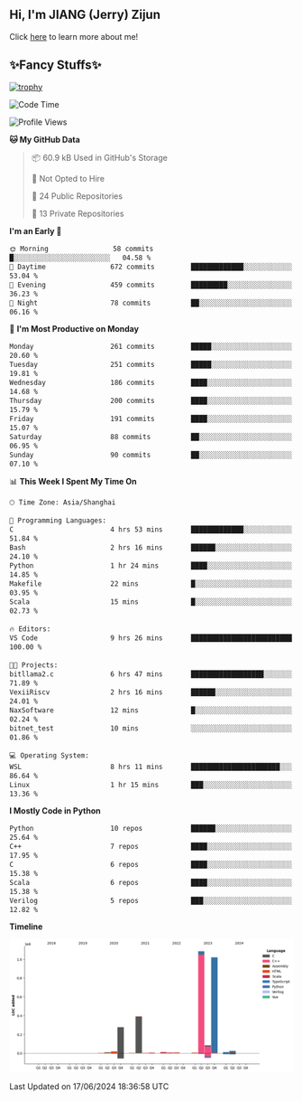 ## Hi, I'm JIANG (Jerry) Zijun

Click [here](https://jzjerry.github.io/about/) to learn more about me!

## ✨Fancy Stuffs✨
[![trophy](https://github-profile-trophy.vercel.app/?username=jzjerry&theme=onedark)](https://github.com/ryo-ma/github-profile-trophy)
<!--START_SECTION:waka-->
![Code Time](http://img.shields.io/badge/Code%20Time-535%20hrs%2045%20mins-blue)

![Profile Views](http://img.shields.io/badge/Profile%20Views-0-blue)

**🐱 My GitHub Data** 

> 📦 60.9 kB Used in GitHub's Storage 
 > 
> 🚫 Not Opted to Hire
 > 
> 📜 24 Public Repositories 
 > 
> 🔑 13 Private Repositories 
 > 
**I'm an Early 🐤** 

```text
🌞 Morning                58 commits          █░░░░░░░░░░░░░░░░░░░░░░░░   04.58 % 
🌆 Daytime                672 commits         █████████████░░░░░░░░░░░░   53.04 % 
🌃 Evening                459 commits         █████████░░░░░░░░░░░░░░░░   36.23 % 
🌙 Night                  78 commits          ██░░░░░░░░░░░░░░░░░░░░░░░   06.16 % 
```
📅 **I'm Most Productive on Monday** 

```text
Monday                   261 commits         █████░░░░░░░░░░░░░░░░░░░░   20.60 % 
Tuesday                  251 commits         █████░░░░░░░░░░░░░░░░░░░░   19.81 % 
Wednesday                186 commits         ████░░░░░░░░░░░░░░░░░░░░░   14.68 % 
Thursday                 200 commits         ████░░░░░░░░░░░░░░░░░░░░░   15.79 % 
Friday                   191 commits         ████░░░░░░░░░░░░░░░░░░░░░   15.07 % 
Saturday                 88 commits          ██░░░░░░░░░░░░░░░░░░░░░░░   06.95 % 
Sunday                   90 commits          ██░░░░░░░░░░░░░░░░░░░░░░░   07.10 % 
```


📊 **This Week I Spent My Time On** 

```text
🕑︎ Time Zone: Asia/Shanghai

💬 Programming Languages: 
C                        4 hrs 53 mins       █████████████░░░░░░░░░░░░   51.84 % 
Bash                     2 hrs 16 mins       ██████░░░░░░░░░░░░░░░░░░░   24.10 % 
Python                   1 hr 24 mins        ████░░░░░░░░░░░░░░░░░░░░░   14.85 % 
Makefile                 22 mins             █░░░░░░░░░░░░░░░░░░░░░░░░   03.95 % 
Scala                    15 mins             █░░░░░░░░░░░░░░░░░░░░░░░░   02.73 % 

🔥 Editors: 
VS Code                  9 hrs 26 mins       █████████████████████████   100.00 % 

🐱‍💻 Projects: 
bitllama2.c              6 hrs 47 mins       ██████████████████░░░░░░░   71.89 % 
VexiiRiscv               2 hrs 16 mins       ██████░░░░░░░░░░░░░░░░░░░   24.01 % 
NaxSoftware              12 mins             █░░░░░░░░░░░░░░░░░░░░░░░░   02.24 % 
bitnet_test              10 mins             ░░░░░░░░░░░░░░░░░░░░░░░░░   01.86 % 

💻 Operating System: 
WSL                      8 hrs 11 mins       ██████████████████████░░░   86.64 % 
Linux                    1 hr 15 mins        ███░░░░░░░░░░░░░░░░░░░░░░   13.36 % 
```

**I Mostly Code in Python** 

```text
Python                   10 repos            ██████░░░░░░░░░░░░░░░░░░░   25.64 % 
C++                      7 repos             ████░░░░░░░░░░░░░░░░░░░░░   17.95 % 
C                        6 repos             ████░░░░░░░░░░░░░░░░░░░░░   15.38 % 
Scala                    6 repos             ████░░░░░░░░░░░░░░░░░░░░░   15.38 % 
Verilog                  5 repos             ███░░░░░░░░░░░░░░░░░░░░░░   12.82 % 
```



**Timeline**

![Lines of Code chart](https://raw.githubusercontent.com/Jzjerry/Jzjerry/main/assets/bar_graph.png)


 Last Updated on 17/06/2024 18:36:58 UTC
<!--END_SECTION:waka-->
